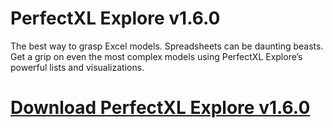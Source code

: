 # PerfectXL Explore v1.6.0

The best way to grasp Excel models. Spreadsheets can be daunting beasts. Get a grip on even the most complex models using PerfectXL Explore’s powerful lists and visualizations.

# [Download PerfectXL Explore v1.6.0](https://developer.team/software/35291-perfectxl-explore-v160.html)

